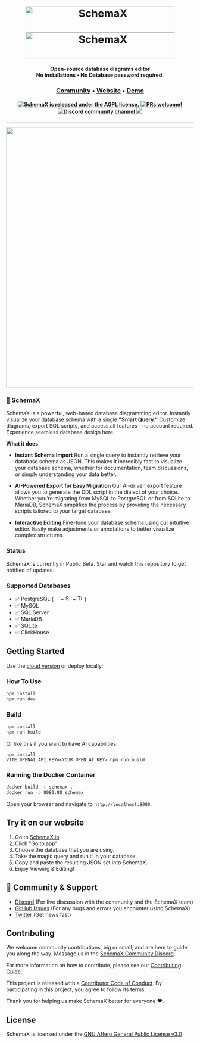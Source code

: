 <h1 align="center">
  <a href="https://schemax.io#gh-light-mode-only">
    <img src="https://github.com/schemax/schemax/blob/main/src/assets/logo-light.png" width="400" height="70" alt="SchemaX">
  </a>
  <a href="https://schemax.io##gh-dark-mode-only">
    <img src="https://github.com/schemax/schemax/blob/main/src/assets/logo-dark.png" width="400" height="70" alt="SchemaX">
  </a>
  <br>
</h1>

<p align="center">
  <b>Open-source database diagrams editor</b> <br />
  <b>No installations • No Database password required.</b> <br />
</p>

<h3 align="center">
  <a href="https://discord.gg/QeFwyWSKwC">Community</a>  &bull;
  <a href="https://www.schemax.io">Website</a>  &bull;
  <a href="https://app.schemax.io/examples">Demo</a>
</h3>

<h4 align="center">
  <a href="https://github.com/schemax/schemax?tab=AGPL-3.0-1-ov-file#readme">
    <img src="https://img.shields.io/github/license/schemax/schemax?color=blue" alt="SchemaX is released under the AGPL license." />
  </a>
  <a href="https://github.com/schemax/schemax/blob/main/CONTRIBUTING.md">
    <img src="https://img.shields.io/badge/PRs-Welcome-brightgreen" alt="PRs welcome!" />
  </a>
  <a href="https://discord.gg/QeFwyWSKwC">
    <img src="https://img.shields.io/discord/1277047413705670678?color=5865F2&label=Discord&logo=discord&logoColor=white" alt="Discord community channel" />
  </a>
  <a href="https://x.com/schemax_io">
    <img src="https://img.shields.io/twitter/follow/SchemaX?style=social"/>
  </a>

</h4>

---

<p align="center">
  <img width='700px' src="./public/SchemaX.png">
</p>

### 🎉 SchemaX

SchemaX is a powerful, web-based database diagramming editor.
Instantly visualize your database schema with a single **"Smart Query."** Customize diagrams, export SQL scripts, and access all features—no account required. Experience seamless database design here.

**What it does**:

-   **Instant Schema Import**
    Run a single query to instantly retrieve your database schema as JSON. This makes it incredibly fast to visualize your database schema, whether for documentation, team discussions, or simply understanding your data better.

-   **AI-Powered Export for Easy Migration**
    Our AI-driven export feature allows you to generate the DDL script in the dialect of your choice. Whether you’re migrating from MySQL to PostgreSQL or from SQLite to MariaDB, SchemaX simplifies the process by providing the necessary scripts tailored to your target database.
-   **Interactive Editing**
    Fine-tune your database schema using our intuitive editor. Easily make adjustments or annotations to better visualize complex structures.

### Status

SchemaX is currently in Public Beta. Star and watch this repository to get notified of updates.

### Supported Databases

-   ✅ PostgreSQL (<img src="./src/assets/postgresql_logo_2.png" width="15"/> + <img src="./src/assets/supabase.png" alt="Supabase" width="15"/> + <img src="./src/assets/timescale.png" alt="Timescale" width="15"/> )
-   ✅ MySQL
-   ✅ SQL Server
-   ✅ MariaDB
-   ✅ SQLite
-   ✅ ClickHouse

## Getting Started

Use the [cloud version](https://app.schemax.io/) or deploy locally:

### How To Use

```bash
npm install
npm run dev
```

### Build

```bash
npm install
npm run build
```

Or like this if you want to have AI capabilities:

```
npm install
VITE_OPENAI_API_KEY=<YOUR_OPEN_AI_KEY> npm run build
```

### Running the Docker Container

```bash
docker build -t schemax .
docker run -p 8080:80 schemax
```

Open your browser and navigate to `http://localhost:8080`.

## Try it on our website

1. Go to [SchemaX.io](https://schemax.io)
2. Click "Go to app"
3. Choose the database that you are using.
4. Take the magic query and run it in your database.
5. Copy and paste the resulting JSON set into SchemaX.
6. Enjoy Viewing & Editing!

## 💚 Community & Support

-   [Discord](https://discord.gg/QeFwyWSKwC) (For live discussion with the community and the SchemaX team)
-   [GitHub Issues](https://github.com/schemax/schemax/issues) (For any bugs and errors you encounter using SchemaX)
-   [Twitter](https://x.com/schemax_io) (Get news fast)

## Contributing

We welcome community contributions, big or small, and are here to guide you along
the way. Message us in the [SchemaX Community Discord](https://discord.gg/QeFwyWSKwC).

For more information on how to contribute, please see our
[Contributing Guide](/CONTRIBUTING.md).

This project is released with a [Contributor Code of Conduct](/CODE_OF_CONDUCT.md).
By participating in this project, you agree to follow its terms.

Thank you for helping us make SchemaX better for everyone :heart:.

## License

SchemaX is licensed under the [GNU Affero General Public License v3.0](LICENSE)
